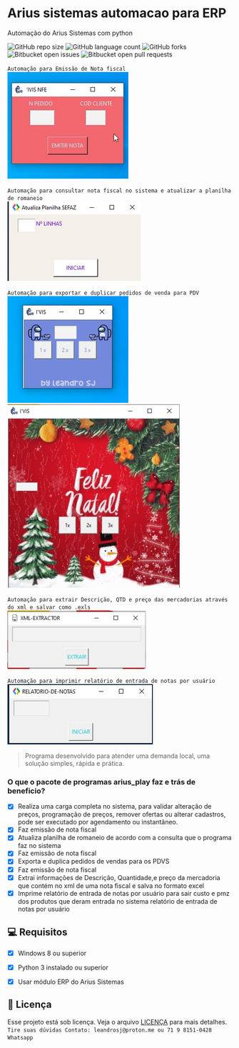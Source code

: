 # Arius sistemas automacao para ERP
Automação do Arius Sistemas com python


![GitHub repo size](https://img.shields.io/github/repo-size/iuricode/README-template?style=for-the-badge)
![GitHub language count](https://img.shields.io/github/languages/count/iuricode/README-template?style=for-the-badge)
![GitHub forks](https://img.shields.io/github/forks/iuricode/README-template?style=for-the-badge)
![Bitbucket open issues](https://img.shields.io/bitbucket/issues/iuricode/README-template?style=for-the-badge)
![Bitbucket open pull requests](https://img.shields.io/bitbucket/pr-raw/iuricode/README-template?style=for-the-badge)

`Automação para Emissão de Nota fiscal`<br>
<img src="https://raw.githubusercontent.com/leandroSJ/Arius-sistemas-automacao-para-ERP/main/print/emitir-nota.png" alt="Emitir nota fiscal">

`Automação para consultar nota fiscal no sistema e atualizar a planilha de romaneio`<br>
<img src="https://raw.githubusercontent.com/leandroSJ/Arius-sistemas-automacao-para-ERP/main/print/atualiza-planilha.png" alt="Atualizar Planilha">

`Automação para exportar e duplicar pedidos de venda para PDV`<br>
<img src="https://raw.githubusercontent.com/leandroSJ/Arius-sistemas-automacao-para-ERP/main/print/duplica-pedido1.png" alt="duplica-pedido"><br>
<img src="https://raw.githubusercontent.com/leandroSJ/Arius-sistemas-automacao-para-ERP/main/print/duplica-pedido.png" alt="duplica-pedido">

`Automação para extrair Descrição, QTD e preço das mercadorias através do xml e salvar como .exls`<br>
<img src="https://raw.githubusercontent.com/leandroSJ/Arius-sistemas-automacao-para-ERP/main/print/xml-extractor.png" alt="extrair xml">

`Automação para imprimir relatório de entrada de notas por usuário`<br>
<img src="https://raw.githubusercontent.com/leandroSJ/Arius-sistemas-automacao-para-ERP/main/print/Captura de tela de 2023-01-11 21-12-01.png" alt="relatório de entrada de notas por usuário">

> Programa desenvolvido para atender uma demanda local, uma solução simples, rápida e prática.

### O que o pacote de programas arius_play faz e trás de beneficio?

- [x] Realiza uma carga completa no sistema, para validar alteração de preços, programação de preços, remover ofertas ou alterar cadastros,
      pode ser executado por agendamento ou instantâneo.
- [x] Faz emissão de nota fiscal
- [x] Atualiza planilha de romaneio de acordo com a consulta que o programa faz no sistema
- [x] Faz emissão de nota fiscal
- [x] Exporta e duplica pedidos de vendas para os PDVS
- [x] Faz emissão de nota fiscal
- [x] Extrai informações de Descrição, Quantidade,e preço da mercadoria que contém no xml de uma nota fiscal e salva no formato excel
- [x] Imprime relatório de entrada de notas por usuário para sair custo e pmz dos produtos que deram entrada no sistema
relatório de entrada de notas por usuário

## 💻 Requisitos
- [x] Windows 8 ou superior
- [x] Python 3 instalado ou superior
- [x] Usar módulo ERP do Arius Sistemas



## 📝 Licença

Esse projeto está sob licença. Veja o arquivo [LICENÇA](LICENSE.md) para mais detalhes.<br>
`Tire suas dúvidas Contato: leandrosj@proton.me ou 71 9 8151-0428 Whatsapp`
